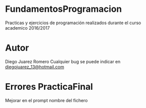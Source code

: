 # FundamentosProgramacion
Practicas y ejercicios de programación realizados durante el curso academico 2016/2017
# Autor
Diego Juarez Romero
Cualquier bug se puede indicar en diegojuarez_13@hotmail.com
# Errores PracticaFinal
Mejorar en el prompt nombre del fichero
